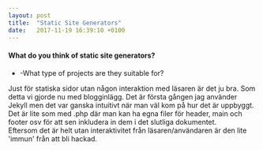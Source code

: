 ```yaml
---
layout: post
title:  "Static Site Generators"
date:   2017-11-19 16:39:10 +0100
---
```


<h4>What do you think of static site generators?</h4>
<ul>
    <li>-What type of projects are they suitable for?</li>
</ul>
<p>Just för statiska sidor utan någon interaktion med läsaren är det ju bra. Som detta vi gjorde nu med blogginlägg. Det är första gången jag använder Jekyll men det var ganska intuitivt när man väl kom på hur det är uppbyggt. Det är lite som med .php där man kan ha egna filer för header, main och footer osv för att sen inkludera in dem i det slutliga dokumentet.<br>
Eftersom det är helt utan interaktivitet från läsaren/användaren är den lite 'immun' från att bli hackad.</p>